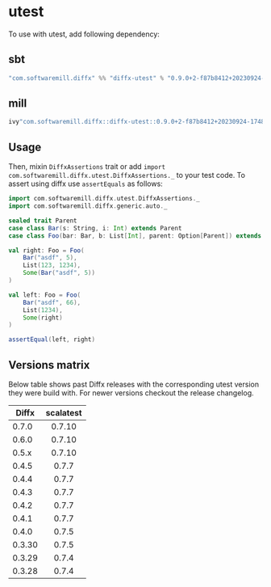 # utest

To use with utest, add following dependency:

## sbt

```scala
"com.softwaremill.diffx" %% "diffx-utest" % "0.9.0+2-f87b8412+20230924-1748-SNAPSHOT" % Test
```

## mill

```scala
ivy"com.softwaremill.diffx::diffx-utest::0.9.0+2-f87b8412+20230924-1748-SNAPSHOT"
```

## Usage

Then, mixin `DiffxAssertions` trait or add `import com.softwaremill.diffx.utest.DiffxAssertions._` to your test code.
To assert using diffx use `assertEquals` as follows:

```scala
import com.softwaremill.diffx.utest.DiffxAssertions._
import com.softwaremill.diffx.generic.auto._

sealed trait Parent
case class Bar(s: String, i: Int) extends Parent
case class Foo(bar: Bar, b: List[Int], parent: Option[Parent]) extends Parent

val right: Foo = Foo(
    Bar("asdf", 5),
    List(123, 1234),
    Some(Bar("asdf", 5))
)

val left: Foo = Foo(
    Bar("asdf", 66),
    List(1234),
    Some(right)
)

assertEqual(left, right)
```

## Versions matrix

Below table shows past Diffx releases with the corresponding utest version they were build with.
For newer versions checkout the release changelog.

| Diffx  | scalatest |
|--------|:---------:|
| 0.7.0  |  0.7.10   |
| 0.6.0  |  0.7.10   |
| 0.5.x  |  0.7.10   |
| 0.4.5  |   0.7.7   |
| 0.4.4  |   0.7.7   |
| 0.4.3  |   0.7.7   |
| 0.4.2  |   0.7.7   |
| 0.4.1  |   0.7.7   |
| 0.4.0  |   0.7.5   |
| 0.3.30 |   0.7.5   |
| 0.3.29 |   0.7.4   |
| 0.3.28 |   0.7.4   |

